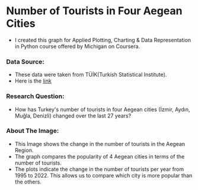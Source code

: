 # Number of Tourists in Four Aegean Cities

- I created this graph for Applied Plotting, Charting & Data Representation in Python course offered by Michigan on Coursera.

### Data Source:

- These data were taken from TÜİK(Turkish Statistical Institute).
- Here is the [link](https://biruni.tuik.gov.tr/bolgeselistatistik/anaSayfa.do?dil=eng)

### Research Question:

- How has Turkey's number of tourists in four Aegean cities (İzmir, Aydın, Muğla, Denizli) changed over the last 27 years?

### About The Image:

- This Image shows the change in the number of tourists in the Aegean Region.
- The graph compares the popularity of 4 Aegean cities in terms of the number of tourists.
- The plots indicate the change in the number of tourists per year from 1995 to 2022. This allows us to compare which city is more popular than the others.
